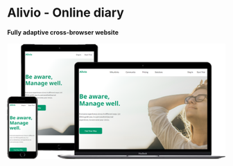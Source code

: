 # Alivio - Online diary
#### Fully adaptive cross-browser website

[![Alivio](img/Portfolio-3.png)](https://ovsyankinvi.github.io/007_04_Alivio/)

